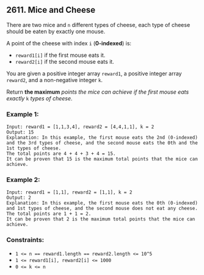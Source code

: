 ## 2611. Mice and Cheese

There are two mice and ```n``` different types of cheese, each type of cheese should be eaten by exactly one mouse.

A point of the cheese with index ```i``` (**0-indexed**) is:

* ```reward1[i]``` if the first mouse eats it.
* ```reward2[i]``` if the second mouse eats it.

You are given a positive integer array ```reward1```, a positive integer array ```reward2```, and a non-negative integer ```k```.

Return **the maximum** *points the mice can achieve if the first mouse eats exactly* ```k``` *types of cheese*.

### Example 1:
```
Input: reward1 = [1,1,3,4], reward2 = [4,4,1,1], k = 2
Output: 15
Explanation: In this example, the first mouse eats the 2nd (0-indexed) and the 3rd types of cheese, and the second mouse eats the 0th and the 1st types of cheese.
The total points are 4 + 4 + 3 + 4 = 15.
It can be proven that 15 is the maximum total points that the mice can achieve.
```
### Example 2:
```
Input: reward1 = [1,1], reward2 = [1,1], k = 2
Output: 2
Explanation: In this example, the first mouse eats the 0th (0-indexed) and 1st types of cheese, and the second mouse does not eat any cheese.
The total points are 1 + 1 = 2.
It can be proven that 2 is the maximum total points that the mice can achieve.
```

### Constraints:

* ```1 <= n == reward1.length == reward2.length <= 10^5```
* ```1 <= reward1[i], reward2[i] <= 1000```
* ```0 <= k <= n```